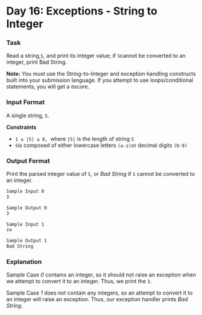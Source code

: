 # Day 16: Exceptions - String to Integer

### Task
Read a string,`S`, and print its integer value; if `S`cannot be converted to an integer, print Bad String.

**Note:** You must use the String-to-Integer and exception handling constructs built into your submission language. If you attempt to use loops/conditional statements, you will get a `0`score.

### Input Format

A single string, `S`.

**Constraints**

- `1 ≤ |S| ≤ 6, `where `|S|` is the length of string `S`
- `S`is composed of either lowercase letters `(a-z)`or decimal digits `(0-9)`

### Output Format

Print the parsed integer value of `S`, or *Bad String* if `S` cannot be converted to an integer.

```markdown
Sample Input 0
3

Sample Output 0
3

Sample Input 1
za

Sample Output 1
Bad String
```

### Explanation

Sample Case *0* contains an integer, so it should not raise an exception when we attempt to convert it to an integer. Thus, we print the `3`. 

Sample Case *1* does not contain any integers, so an attempt to convert it to an integer will raise an
exception. Thus, our exception handler prints *Bad String*.
